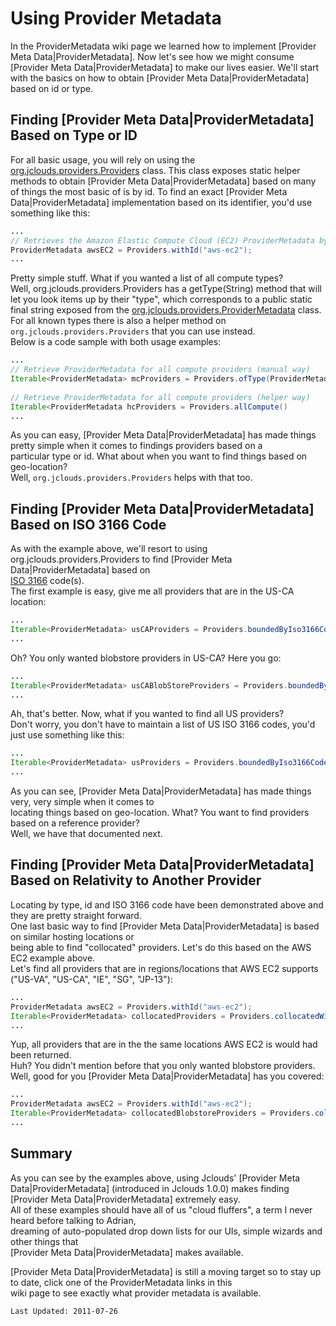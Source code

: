 # Using Provider Metadata

In the ProviderMetadata wiki page we learned how to implement [Provider Meta Data|ProviderMetadata].
Now let's see how we might consume [Provider Meta Data|ProviderMetadata] to make our lives easier.
We'll start with the basics on how to obtain [Provider Meta Data|ProviderMetadata] based on id or type.

## Finding [Provider Meta Data|ProviderMetadata] Based on Type or ID

For all basic usage, you will rely on using the [org.jclouds.providers.Providers](https://github.com/jclouds/jclouds/blob/master/core/src/main/java/org/jclouds/providers/Providers.java) class.
This class exposes static helper methods to obtain [Provider Meta Data|ProviderMetadata] based on many of things the most basic of is by id.
To find an exact [Provider Meta Data|ProviderMetadata] implementation based on its identifier, you'd use something like this:

```java
...
// Retrieves the Amazon Elastic Compute Cloud (EC2) ProviderMetadata by its id
ProviderMetadata awsEC2 = Providers.withId("aws-ec2");
...
```

Pretty simple stuff.  What if you wanted a list of all compute types?  
Well, org.jclouds.providers.Providers has a getType(String) method that will let you look items up by their "type",
which corresponds to a public static final string exposed from the [org.jclouds.providers.ProviderMetadata](https://github.com/jclouds/jclouds/blob/master/core/src/main/java/org/jclouds/providers/ProviderMetadata.java) class.  
For all known types there is also a helper method on `org.jclouds.providers.Providers` that you can use instead.  
Below is a code sample with both usage examples:                                                                                            
                                                                                                                                            
```java                                                                                                                                     
...                                                                                                                                         
// Retrieve ProviderMetadata for all compute providers (manual way)                                                                         
Iterable<ProviderMetadata> mcProviders = Providers.ofType(ProviderMetadata.COMPUTE_TYPE);                                                   
                                                                                                                                            
// Retrieve ProviderMetadata for all compute providers (helper way)                                                                         
Iterable<ProviderMetadata hcProviders = Providers.allCompute()                                                                              
...                                                                                                                                         
```                                                                                                                                         
                                                                                                                                            
As you can easy, [Provider Meta Data|ProviderMetadata] has made things pretty simple when it comes to findings providers based on a         
particular type or id.  What about when you want to find things based on geo-location?                                                      
Well, `org.jclouds.providers.Providers` helps with that too.                                                                                
                                                                                                                                            
## Finding [Provider Meta Data|ProviderMetadata] Based on ISO 3166 Code                                                                     
                                                                                                                                            
As with the example above, we'll resort to using org.jclouds.providers.Providers to find [Provider Meta Data|ProviderMetadata] based on     
[ISO 3166](http://en.wikipedia.org/wiki/ISO_3166) code(s).                                                                                  
The first example is easy, give me all providers that are in the US-CA location:                                                            
                                                                                                                                            
```java                                                                                                                                     
...                                                                                                                                         
Iterable<ProviderMetadata> usCAProviders = Providers.boundedByIso3166Code("US-CA");                                                         
...                                                                                                                                         
```                                                                                                                                         
                                                                                                                                            
Oh?  You only wanted blobstore providers in US-CA?  Here you go:                                                                            
                                                                                                                                            
```java                                                                                                                                     
...                                                                                                                                         
Iterable<ProviderMetadata> usCABlobStoreProviders = Providers.boundedByIso3166Code("US-CA", ProviderMetadata.BLOBSTORE_TYPE);               
...                                                                                                                                         
```                                                                                                                                         
                                                                                                                                            
Ah, that's better.  Now, what if you wanted to find all US providers?                                                                       
Don't worry, you don't have to maintain a list of US ISO 3166 codes, you'd just use something like this:                                    
                                                                                                                                            
```java                                                                                                                                     
...                                                                                                                                         
Iterable<ProviderMetadata> usProviders = Providers.boundedByIso3166Code("US");                                                              
...                                                                                                                                         
```                                                                                                                                         
                                                                                                                                            
As you can see, [Provider Meta Data|ProviderMetadata] has made things very, very simple when it comes to                                    
locating things based on geo-location.  What?  You want to find providers based on a reference provider?                                    
Well, we have that documented next.                                                                                                         
                                                                                                                                            
## Finding [Provider Meta Data|ProviderMetadata] Based on Relativity to Another Provider                                                    
                                                                                                                                            
Locating by type, id and ISO 3166 code have been demonstrated above and they are pretty straight forward.                                   
One last basic way to find [Provider Meta Data|ProviderMetadata] is based on similar hosting locations or                                   
being able to find "collocated" providers.  Let's do this based on the AWS EC2 example above.                                               
Let's find all providers that are in regions/locations that AWS EC2 supports ("US-VA", "US-CA", "IE", "SG", "JP-13"):                       
                                                                                                                                            
```java                                                                                                                                     
...                                                                                                                                         
ProviderMetadata awsEC2 = Providers.withId("aws-ec2");                                                                                      
Iterable<ProviderMetadata> collocatedProviders = Providers.collocatedWith(awsEC2):                                                          
...                                                                                                                                         
```                                                                                                                                         
                                                                                                                                            
Yup, all providers that are in the the same locations AWS EC2 is would had been returned.                                                   
Huh?  You didn't mention before that you only wanted blobstore providers.                                                                   
Well, good for you [Provider Meta Data|ProviderMetadata] has you covered:                                                                   
                                                                                                                                            
```java                                                                                                                                     
...                                                                                                                                         
ProviderMetadata awsEC2 = Providers.withId("aws-ec2");                                                                                      
Iterable<ProviderMetadata> collocatedBlobstoreProviders = Providers.collocatedWith(awsEC2, ProviderMetadata.BLOBSTORE_TYPE):                
...                                                                                                                                         
```                                                                                                                                         
                                                                                                                                            
## Summary                                                                                                                                  
                                                                                                                                            
As you can see by the examples above, using Jclouds' [Provider Meta Data|ProviderMetadata]  (introduced in Jclouds 1.0.0) makes finding     
 [Provider Meta Data|ProviderMetadata] extremely easy.                                                                                      
All of these examples should have all of us "cloud fluffers", a term I never heard before talking to Adrian,                                
dreaming of auto-populated drop down lists for our UIs, simple wizards and other things that                                                
 [Provider Meta Data|ProviderMetadata] makes available.                                                                                     
                                                                                                                                            
[Provider Meta Data|ProviderMetadata] is still a moving target so to stay up to date, click one of the ProviderMetadata links in this       
 wiki page to see exactly what provider metadata is available.                                                                              

`Last Updated: 2011-07-26`